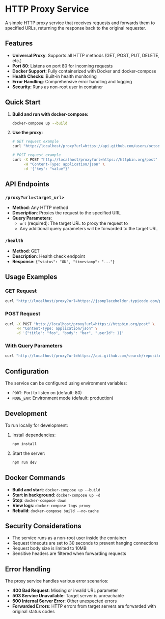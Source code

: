 # HTTP Proxy Service

A simple HTTP proxy service that receives requests and forwards them to specified URLs, returning the response back to the original requester.

## Features

- **Universal Proxy**: Supports all HTTP methods (GET, POST, PUT, DELETE, etc.)
- **Port 80**: Listens on port 80 for incoming requests
- **Docker Support**: Fully containerized with Docker and docker-compose
- **Health Checks**: Built-in health monitoring
- **Error Handling**: Comprehensive error handling and logging
- **Security**: Runs as non-root user in container

## Quick Start

1. **Build and run with docker-compose:**

   ```bash
   docker-compose up --build
   ```

2. **Use the proxy:**

   ```bash
   # GET request example
   curl "http://localhost/proxy?url=https://api.github.com/users/octocat"

   # POST request example
   curl -X POST "http://localhost/proxy?url=https://httpbin.org/post" \
        -H "Content-Type: application/json" \
        -d '{"key": "value"}'
   ```

## API Endpoints

### `/proxy?url=<target_url>`

- **Method**: Any HTTP method
- **Description**: Proxies the request to the specified URL
- **Query Parameters**:
  - `url` (required): The target URL to proxy the request to
  - Any additional query parameters will be forwarded to the target URL

### `/health`

- **Method**: GET
- **Description**: Health check endpoint
- **Response**: `{"status": "OK", "timestamp": "..."}`

## Usage Examples

### GET Request

```bash
curl "http://localhost/proxy?url=https://jsonplaceholder.typicode.com/posts/1"
```

### POST Request

```bash
curl -X POST "http://localhost/proxy?url=https://httpbin.org/post" \
     -H "Content-Type: application/json" \
     -d '{"title": "foo", "body": "bar", "userId": 1}'
```

### With Query Parameters

```bash
curl "http://localhost/proxy?url=https://api.github.com/search/repositories&q=docker&sort=stars"
```

## Configuration

The service can be configured using environment variables:

- `PORT`: Port to listen on (default: 80)
- `NODE_ENV`: Environment mode (default: production)

## Development

To run locally for development:

1. Install dependencies:

   ```bash
   npm install
   ```

2. Start the server:
   ```bash
   npm run dev
   ```

## Docker Commands

- **Build and start**: `docker-compose up --build`
- **Start in background**: `docker-compose up -d`
- **Stop**: `docker-compose down`
- **View logs**: `docker-compose logs proxy`
- **Rebuild**: `docker-compose build --no-cache`

## Security Considerations

- The service runs as a non-root user inside the container
- Request timeouts are set to 30 seconds to prevent hanging connections
- Request body size is limited to 10MB
- Sensitive headers are filtered when forwarding requests

## Error Handling

The proxy service handles various error scenarios:

- **400 Bad Request**: Missing or invalid URL parameter
- **503 Service Unavailable**: Target server is unreachable
- **500 Internal Server Error**: Other unexpected errors
- **Forwarded Errors**: HTTP errors from target servers are forwarded with original status codes

